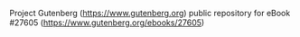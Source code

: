 Project Gutenberg (https://www.gutenberg.org) public repository for eBook #27605 (https://www.gutenberg.org/ebooks/27605)
